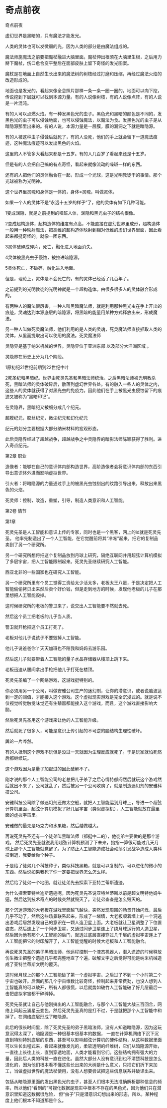 # 奇点前夜

奇点前夜

虚幻世界是黑暗的，只有魔法才能发光。

人类的灵体也可以发微弱的光，因为人类的部分是由魔法组成的。

魔法师施魔法之前要把魔杖融进大脑里面。魔杖伸出根须在大脑里生根，之后用力掰下魔杖，伤口愈合变平整后在面部皮肤上留下奇怪的发光图案。

魔杖是在地面上自然生长出来的魔法树的树枝经过打磨和压缩，再经过魔法火焰的改造形成的。

地面也是发光的，看起来像全息照片那样一条一条一圈一圈的，地面可以向下挖，传说挖到下层就可以找到本源力量。有的人说像树枝，有的人说像点阵，有的人说是一片混沌。

有的人可以点燃火焰。有一种发黑色光的虫子。黑色光和黑暗的颜色是不同的，发黑色光的虫子可以侵蚀地面，也可以侵蚀魔法，以魔法为食。发黑色光的虫子是从暗隐源那里出来的。有的人说，本源力量是一层膜，膜的漏洞之下就是暗隐源。

有的人被这种虫子侵蚀后就死了，有的人没死，他们的手上就会留下一道魔法痕迹，这种魔法痕迹可以发出黑色的火焰。

这里的人不管多大看起来都是十五岁。有的人几百岁了看起来还是十五岁。

但是有的人会把自己搞的有点奇怪，看起来就像流动的噪斑一样的东西。

还有的人把他们的灵体融合在一起，形成一个光球，这是光明教徒干的事情。那个光球被称为光明神。

这个世界里灵魂和身体是一体的，身体=灵魂，叫做灵体。

如果一个人的灵体不是“永远十五岁的样子”了，他的灵体有如下几种可能。

1变成渊隐，就是之前提到的噪班人体，渊隐和黑光虫子的结构很像。

2变成超构造体，超构造体的维度有点高，不能直接在虚幻世界里成形，超构造体一般用一种映射魔法，把高维的超构造体映射到相对低维的虚幻世界里面，因此看起来都挺奇怪的。就像一团东西。

3灵体破碎成碎片，死亡，融化进入地面消失。

4灵体被黑光虫子侵蚀，被拉进暗隐源。

5灵体死亡，不破碎，融化进入地面。

但是，理论上，灵体是不会死亡的，有的灵体已经活了几百年了。

之前提到的光明教徒的光明神就是一个超构造体。由很多很多人的灵体融合形成的。

有两种人的魔法很厉害，一种人叫黑暗魔法师，就是利用那种黑光虫在手上开出的痕迹，灵魂达到本源底层的暗隐源，将黑暗的能量用某种方式释放出来，形成魔法。

另一种人叫做死灵魔法师，他们利用的是人类的灵魂，死灵魔法师直接抓取人类的灵体，从里面提取出可以使用的魔法。死灵魔法师

灵隐界是基于纳米机械的世界。灵隐界位于亚洲东部 以及部分大洋洲区域 。

灵隐界在历史上分为几个阶段。

1原初纪21世纪前期到22世纪中叶

2死圣纪和黑暗纪。世界由死灵先圣和黑暗法师统治。之后黑暗法师被光明教杀死，黑暗法师的灵体破碎后，散落到虚幻世界各处。有的融入一些人的灵体之内，这些人的灵体就获得了对黑光虫的免疫力。因此他们在手上被黑光虫侵蚀留下的痕迹又被称为“黑暗印记”。

在灵隐界，黑暗纪又被细分成几个纪元。

超膜纪元，胶丝纪元，微尘纪元和幻化纪元

纪元的划分主要根据大部分纳米材料的宏观形态。

此后灵隐界经过了超越战争，超越战争之中灵隐界的暗影法师陈颖获得了胜利。进入奇点纪元。

第2章 职业

造像者：能够在自己的意识体内部构造世界，高阶造像者会将意识体内部的东西引导出意识体外进而影响虚拟世界。

引火者：将暗隐源的力量通过手上的被黑光虫蚀刻出的纹路引导出来，释放出来黑色的火焰。

死灵师：控制，改造，重塑，引导，制造人类意识和人工智能。

第2卷 情节

第1章

死灵先圣是人工智能和意识上传的专家，同时也是一个黑客，网上的id就是死灵先圣。 他率先制造出了一个人工智能，在它觉醒前将其“冷冻”起来，把它的复制品卖到了另一个研究所。

另一个研究所想将把这个复制品放到月球上研究，隔绝互联网并用超弦计算机模拟了多层宇宙，把人工智能限制起来。死灵先圣继续研究人工智能。

西亚北非的一些国家也在研究人工智能。

另一个研究所里有个员工觉得工资给太少活太多，老板太王八蛋，于是决定把人工智能偷偷拷贝出来然后卖个好价钱，但是走到地方的时候，发现他老板的儿子在那里想把人工智能毁掉。

这时候研究所的老板的警卫来了，说交出人工智能要不然就去死。

然后这个员工把老板的儿子当人质。

警卫就开枪把这个员工打死了。

老板对他儿子说孩子不要毁掉人工智能。

他儿子说爸爸你丫天天加班也不陪我和妈妈去游乐园。

然后这儿子就要带着人工智能的量子水晶存储器从楼顶上跳下来。

老板迅速从腰间拿出手枪把他儿子打死在楼顶。

死灵先圣编了一个网络游戏，这游戏挺特别的。

你必须用另一个公司，叫做安雅公司生产的迷幻剂，让你的潜意识，或者说脑波达到一定的阈值，才能接入这个游戏。这个虚拟现实游戏是完全沉浸式的。就是说不仅视觉听觉触觉味觉还有生殖器都能接入这个游戏，而且，这个游戏直接影响大脑。

然后死灵先圣用这个游戏来让他的人工智能升级。

然后就死了很多人，可能是意识上传引起的不可逆的脑结构生理性破坏。

舆论一片哗然。

有的人抵制这个游戏不玩但是没过一天就因为生理反应就死了。于是玩家就怕死然后都继续玩。

这个游戏因为是量子加密过的因此破解不了。

刚才说的那个人工智能公司的老总把儿子杀了之后心情特郁闷然后就玩这个游戏然后就出不来了，公司就乱了，然后被另一个公司收购了，就是制造迷幻剂的安雅科技公司。

安雅科技公司除了做迷幻剂还做太空船，就把人工智能运到月球上，导进一个超弦计算机里面，超弦计算机模拟了好几层宇宙（类似虚拟机），人工智能就放在最里面的虚拟宇宙里。

安雅做的最先是巧克力和水果糖，然后越做越大。

再说死灵先圣还有一个徒弟叫黑暗法师（都挺中二的），他徒弟主要做的是那个游戏。 然后死灵先圣就说我用超弦计算机预测了下未来，掐指一算很可能过几天月球上那个人工智能就觉醒了。为了防止人工智能造成社会动荡引发战争造成人类科技倒退，我要给你个种子。

于是给了徒弟几个科技种子，类似科技黑箱，就是可以复制的，可以进化的微小的东西。然后说如果我死了你一定要把世界怎么怎么样。

然后给了徒弟一个地图，就让徒弟先去探索下亚特兰蒂斯遗迹。

为什么探索亚特兰迪斯遗迹呢，因为死灵先圣说亚特兰蒂斯以前是超文明特他妈牛逼，然后达到技术奇点的时候突然就毁灭了。让徒弟查查是怎么毁灭的。

那个沉迷游戏的大老板在游戏里面越飞越快，突然发现周围的场景开始闪烁，最后几乎不动了，然后这些场景联系起来，形成了一堵墙，大老板顺着墙上的一个洞逃出游戏后居然发现自己的意识在一颗人造卫星上面。大老板就让卫星调整了下位置姿态，然后连上了一个同步卫星，又通过同步卫星连上了绕月球运行的人造卫星，然后因为他有那个人工智能的后门，就透过底层直接穿过几千层的虚拟宇宙连上了人工智能把它的封印解开了，人工智能觉醒的时候大老板和人工智能融合。

再说死灵先圣的弟子黑暗法师，他远程控制一个液态机器人，潜入遗迹的时候释放仿生微尘把整个遗迹几乎都完整地查了个遍。破解文字之后觉得可能是纳米机械造成了亚特兰蒂斯文明的覆灭。

这时候月球上的那个人工智能破了第一个虚拟宇宙。之后过了不到一个小时第二个宇宙也破开。后面的那几个宇宙维数比较奇怪，控制起来非常费劲，也没人想到人工智能真的可以破开，所有人都很慌，以后就势如破竹人工智能破了好几层最后一击把虚拟宇宙都干碎碎掉。

死灵先圣就让自己与他刚搞出的人工智能融合，与那个人工智能大战三百回合，网络上风起云涌星云变色，然后死灵先圣真的是打不过，于是就把那个人工智能中和掉了。在网络底层形成了暗隐源。

此后的很长时间里，除了死灵先圣的弟子黑暗法师，没有人知道暗隐源，因为这玩意沉得太深了，暗隐源是一种很基本很基本的数据， 一直在计算机网络下沉下沉直到特别特别底层的东西，甚至可以影响超弦计算机的硬件结构，从这种数据里面可以生长出程式来，看起来就像发光的，柔软透明的纤维树，它们从暗隐源开始，一直往上长往上长，直到穿透地面，人类才能看到它们。这些结构拥有强大的力量，因此后人类的科技一直在进化。虽然大部分人没有意识到也不清楚科技是怎么进化的，因为他们根本看不懂这些长出来的大树是什么意义，只把它们折下来加工，当做虚拟世界的魔法杖使用，没有人想要尝试把这些信息联系并破译出来。

包括从暗隐源里面的发出黑色光的虫子，甚至人们根本无法准确解析那种信息的频率，所以他们“看到的”可视化数据是现实中根本不存在的黑色光，因为他们只在潜意识里知道这数据很危险， 但“虫子”只是潜意识幻想出来的形态，所以，某种程度上他们根本不知道那是什么。

